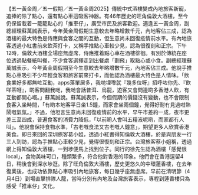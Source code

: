 【五一黃金周／五一假期／五一黃金周2025】傳統中式酒樓變成內地旅客新寵，追捧的除了點心，還有點心車這吸客神器。有46年歷史的旺角倫敦大酒樓，至今仍保留載着一籠籠點心的「推車仔」，廣受市民及旅客歡迎。適逢五一黃金周，副總經理蘇萬誠表示，今年黃金周假期生意較去年略增數千元，內地客佔三成，認為酒樓的最大特色是侍應與食客之間的互動，但生意尚未回復疫情前水平。有內地旅客透過小紅書前來飲茶打卡，又稱手推點心車較少見，認為很復刻和正宗。下午12時，倫敦大酒樓全場座無虛席，侍應推着點心車在酒樓徘徊。有別於傳統在座位透過點餐紙叫餐，不少食客選擇走到出餐處「劃飛」取點心或小食。副總經理蘇萬誠表示，今年黃金周假期至今生意較去年略增數千元，內地客佔三成。他說手推點心車吸引不少年輕食客和旅客前來打卡，而他認為酒樓最大特色是人情味。「飲食業好多都無咗互動，apps落單居多，我哋埋嚟就『幾多位呀』招呼咗你先、『飲咩茶呀』，啲客問翻我哋，我哋會話普洱、烏龍，遊客又會問邊啲多香港人飲，有互動都開心嘅。」蘇萬誠說。蘇萬誠表示，今個假期的價錢沒有變動，也不會限制食客入坐時間，「有啲本地客平日坐1.5鐘，而家會坐兩個鐘，覺得好耐冇見過咁熱鬧嘅氣氛。」不過，他坦言生意尚未回復疫情前的水平，早午市差約一成，夜市更差三至四成，普遍食客的消費力降低，「以前啲人會叫五糧液呢啲，而家都冇人叫」。他說會保持食物水準，「古老嘅食法又古老嘅人鐘意」，期望更多人欣賞香港美食。即日來回的深圳旅客葛小姐，透過小紅書得知倫敦大酒樓，於是與朋友一行三人到訪，認為手推點心車較少見，覺得很復刻和正宗。台灣旅客蔡小姐稱，透過網上得知倫敦大酒樓，一到埗便馬上找到位子。同行的徐先生認為酒樓「感覺很local」，食物美味可口，種類繁多，符合他對香港的印象。他們會在香港逗留4日，稍後會到深水埗逛。除了旺角倫敦大酒樓，歷史更悠久的中環蓮香樓，在去年復業後，也成功依靠點心車吸引內地旅客，每日幾乎座無虛席。早前在清明節（4月4日）到場直擊排隊人龍，當時分別有內地及台灣旅客表示，專程到蓮香樓只為感受「推車仔」文化。